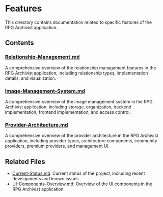 # Features

This directory contains documentation related to specific features of the RPG Archivist application.

## Contents

### [Relationship-Management.md](./Relationship-Management.md)
A comprehensive overview of the relationship management features in the RPG Archivist application, including relationship types, implementation details, and visualization.

### [Image-Management-System.md](./Image-Management-System.md)
A comprehensive overview of the image management system in the RPG Archivist application, including storage, organization, backend implementation, frontend implementation, and access control.

### [Provider-Architecture.md](./Provider-Architecture.md)
A comprehensive overview of the provider architecture in the RPG Archivist application, including provider types, architecture components, community providers, premium providers, and management UI.

## Related Files
- [Current-Status.md](../Current-Status.md): Current status of the project, including recent developments and known issues
- [UI-Components-Overview.md](../03-UI/UI-Components-Overview.md): Overview of the UI components in the RPG Archivist application
